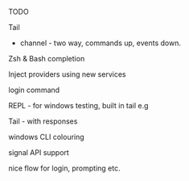 TODO

Tail
 - channel - two way, commands up, events down.

Zsh & Bash completion

Inject providers using new services

login command

REPL - for windows testing, built in tail e.g

Tail - with responses

windows CLI colouring

signal API support

nice flow for login, prompting etc. 

